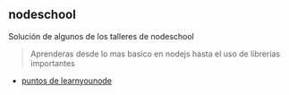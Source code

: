 ## nodeschool ##
Solución de algunos de los talleres de nodeschool

> Aprenderas desde lo mas basico en nodejs hasta el uso de librerias importantes
* [puntos de learnyounode ](learnyounode/README.md)
